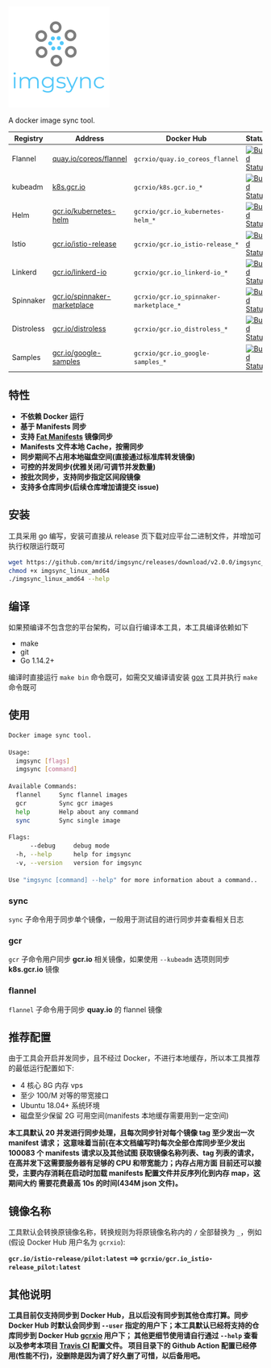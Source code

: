 ![imgsync](.logo.png)

A docker image sync tool.

|Registry|Address|Docker Hub|Status|
|--------|-------|----------|------|
|Flannel|[quay.io/coreos/flannel](https://quay.io/coreos/flannel)|`gcrxio/quay.io_coreos_flannel`|[![Build Status](https://travis-ci.org/mritd/imgsync.svg?branch=master)](https://travis-ci.org/mritd/imgsync)|
|kubeadm|[k8s.gcr.io](https://k8s.gcr.io)|`gcrxio/k8s.gcr.io_*`|[![Build Status](https://travis-ci.org/mritd/imgsync.svg?branch=master)](https://travis-ci.org/mritd/imgsync)|
|Helm|[gcr.io/kubernetes-helm](https://gcr.io/kubernetes-helm)|`gcrxio/gcr.io_kubernetes-helm_*`|[![Build Status](https://travis-ci.org/mritd/imgsync.svg?branch=master)](https://travis-ci.org/mritd/imgsync)|
|Istio|[gcr.io/istio-release](https://gcr.io/istio-release)|`gcrxio/gcr.io_istio-release_*`|[![Build Status](https://travis-ci.org/mritd/imgsync.svg?branch=master)](https://travis-ci.org/mritd/imgsync)|
|Linkerd|[gcr.io/linkerd-io](https://gcr.io/linkerd-io)|`gcrxio/gcr.io_linkerd-io_*`|[![Build Status](https://travis-ci.org/mritd/imgsync.svg?branch=master)](https://travis-ci.org/mritd/imgsync)|
|Spinnaker|[gcr.io/spinnaker-marketplace](https://gcr.io/spinnaker-marketplace)|`gcrxio/gcr.io_spinnaker-marketplace_*`|[![Build Status](https://travis-ci.org/mritd/imgsync.svg?branch=master)](https://travis-ci.org/mritd/imgsync)|
|Distroless|[gcr.io/distroless](https://gcr.io/distroless)|`gcrxio/gcr.io_distroless_*`|[![Build Status](https://travis-ci.org/mritd/imgsync.svg?branch=master)](https://travis-ci.org/mritd/imgsync)|
|Samples|[gcr.io/google-samples](https://gcr.io/google-samples)|`gcrxio/gcr.io_google-samples_*`|[![Build Status](https://travis-ci.org/mritd/imgsync.svg?branch=master)](https://travis-ci.org/mritd/imgsync)|

## 特性

- **不依赖 Docker 运行**
- **基于 Manifests 同步**
- **支持 [Fat Manifests](https://medium.com/@arunrajeevan/handling-multi-platform-deployment-using-manifest-file-in-docker-317736a2a039) 镜像同步**
- **Manifests 文件本地 Cache，按需同步**
- **同步期间不占用本地磁盘空间(直接通过标准库转发镜像)**
- **可控的并发同步(优雅关闭/可调节并发数量)**
- **按批次同步，支持同步指定区间段镜像**
- **支持多仓库同步(后续仓库增加请提交 issue)**

## 安装

工具采用 go 编写，安装可直接从 release 页下载对应平台二进制文件，并增加可执行权限运行既可

```bash
wget https://github.com/mritd/imgsync/releases/download/v2.0.0/imgsync_linux_amd64
chmod +x imgsync_linux_amd64
./imgsync_linux_amd64 --help
```

## 编译

如果预编译不包含您的平台架构，可以自行编译本工具，本工具编译依赖如下

- make
- git
- Go 1.14.2+

编译时直接运行 `make bin` 命令既可，如需交叉编译请安装 [gox](https://github.com/mitchellh/gox) 工具并执行 `make` 命令既可

## 使用

```bash
Docker image sync tool.

Usage:
  imgsync [flags]
  imgsync [command]

Available Commands:
  flannel     Sync flannel images
  gcr         Sync gcr images
  help        Help about any command
  sync        Sync single image

Flags:
      --debug     debug mode
  -h, --help      help for imgsync
  -v, --version   version for imgsync

Use "imgsync [command] --help" for more information about a command..
```

### sync

`sync` 子命令用于同步单个镜像，一般用于测试目的进行同步并查看相关日志

### gcr

`gcr` 子命令用户同步 **gcr.io** 相关镜像，如果使用 `--kubeadm` 选项则同步 **k8s.gcr.io** 镜像

### flannel

`flannel` 子命令用于同步 **quay.io** 的 flannel 镜像

## 推荐配置

由于工具会开启并发同步，且不经过 Docker，不进行本地缓存，所以本工具推荐的最低运行配置如下:

- 4 核心 8G 内存 vps
- 至少 100/M 对等的带宽接口
- Ubuntu 18.04+ 系统环境
- 磁盘至少保留 2G 可用空间(manifests 本地缓存需要用到一定空间)

**本工具默认 20 并发进行同步处理，且每次同步针对每个镜像 tag 至少发出一次 manifest 请求；
这意味着当前(在本文档编写时)每次全部仓库同步至少发出 100083 个 manifests 请求以及其他试图
获取镜像名称列表、tag 列表的请求，在高并发下这需要服务器有足够的 CPU 和带宽能力；内存占用方面
目前还可以接受，主要内存消耗在启动时加载 manifests 配置文件并反序列化到内存 map，这期间大约
需要花费最高 10s 的时间(434M json 文件)。**

## 镜像名称

工具默认会转换原镜像名称，转换规则为将原镜像名称内的 `/` 全部替换为 `_`，例如(假设 Docker Hub 用户名为 `gcrxio`):

**`gcr.io/istio-release/pilot:latest` ==> `gcrxio/gcr.io_istio-release_pilot:latest`**

## 其他说明

**工具目前仅支持同步到 Docker Hub，且以后没有同步到其他仓库打算。同步 Docker Hub
时默认会同步到 `--user` 指定的用户下；本工具默认已经将支持的仓库同步到 Docker Hub [gcrxio](https://hub.docker.com/u/gcrxio) 用户下；
其他更细节使用请自行通过 `--help` 查看以及参考本项目 [Travis CI](https://github.com/mritd/imgsync/tree/master/.travis.yml) 配置文件。
项目目录下的 Github Action 配置已经停用(性能不行)，没删除是因为调了好久删了可惜，以后备用吧。**
